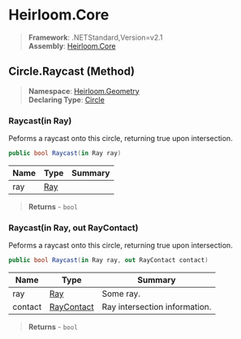 # Heirloom.Core

> **Framework**: .NETStandard,Version=v2.1  
> **Assembly**: [Heirloom.Core][0]

## Circle.Raycast (Method)

> **Namespace**: [Heirloom.Geometry][0]  
> **Declaring Type**: [Circle][1]

### Raycast(in Ray)

Peforms a raycast onto this circle, returning true upon intersection.

```cs
public bool Raycast(in Ray ray)
```

| Name | Type     | Summary |
|------|----------|---------|
| ray  | [Ray][2] |         |

> **Returns** - `bool`

### Raycast(in Ray, out RayContact)

Peforms a raycast onto this circle, returning true upon intersection.

```cs
public bool Raycast(in Ray ray, out RayContact contact)
```

| Name    | Type            | Summary                       |
|---------|-----------------|-------------------------------|
| ray     | [Ray][2]        | Some ray.                     |
| contact | [RayContact][3] | Ray intersection information. |

> **Returns** - `bool`

[0]: ../../../Heirloom.Core.md
[1]: ../Circle.md
[2]: ../Ray.md
[3]: ../RayContact.md
